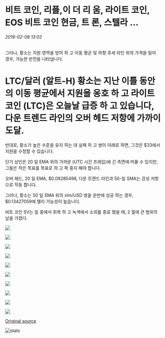 # 비트 코인, 리플,이 더 리 움, 라이트 코인, EOS 비트 코인 현금, 트 론, 스텔라 ...

###### 2019-02-08 13:02

그러나, 황소는 지원 영역을 방어 하 고 이동 평균 및 하향 추세 라인 위의 가격을 밀어 경우, 가능한 반전을 나타냅니다.

# LTC/달러 (알트-H) 황소는 지난 이틀 동안의 이동 평균에서 지원을 옹호 하 고 라이트 코인 (LTC)은 오늘날 급증 하 고 있습니다, 다운 트렌드 라인의 오버 헤드 저항에 가까이 도달.

반대로, 황소가 높은 수준을 유지 하는 데 실패 하 고 쌍이 아래로 하면, 그것은 $33에서 지원을 수정할 수 있습니다.

단기 상인은 20 일 EMA 위의 가까운 (UTC 시간 프레임)에 긴 측면에 머물 수 있지만, 그들은 작은 목표를 목표로 하 고 꽉 중지 해야 합니다.

오버 헤드, 20 일 EMA, $0.09285498, 다운 트렌드 라인과 50-일 SMA는 강성 저항으로 작동 합니다.

그러나, 황소는 50 일 SMA 위의 xlm/USD 쌍을 운반에 성공 하는 경우, $0.13427059에 랠리 가능성이 높습니다.

비트 코인 SV는 일 중에서 회복 하 고 녹색에서 소외를 종료 했을 때, 2 월에 큰 범위의 날을 가졌다.

![](https://s3.cointelegraph.com/storage/uploads/view/614a777c9587313b8a8f9af924494aef.png)

![](https://s3.cointelegraph.com/storage/uploads/view/58a3f31cdc99908afc70aad6470d842d.png)

![](https://s3.cointelegraph.com/storage/uploads/view/7a5339fa1f28ec2f1658092369d07b39.png)

![](https://s3.cointelegraph.com/storage/uploads/view/29075560d665230a01fd7c5e9ff92e88.png)

![](https://s3.cointelegraph.com/storage/uploads/view/39a7d62ff161dbc8eefef7cd539d0668.png)

![](https://s3.cointelegraph.com/storage/uploads/view/b1b1b522e0c1f030e8607aaf127bf6d3.png)

![](https://s3.cointelegraph.com/storage/uploads/view/c49eeecc28a7ec2335114511178d030e.png)

![](https://s3.cointelegraph.com/storage/uploads/view/155738fbcf0e431d7c4db6a967a376c2.png)

![](https://s3.cointelegraph.com/storage/uploads/view/b3dec17c3cb7dd0313d20860055f8d8b.png)

![](https://s3.cointelegraph.com/storage/uploads/view/96b2444786ccb0a295ee395c8cff520c.png)

[Original source](https://cointelegraph.com/news/bitcoin-ripple-ethereum-litecoin-eos-bitcoin-cash-tron-stellar-binance-coin-bitcoin-sv-price-analysis-feb-8)

![stats](https://c.statcounter.com/11760860/0/a89fa40b/1/ "stats")